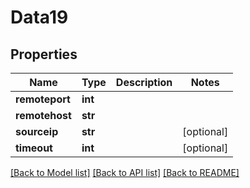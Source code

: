 # Data19

## Properties
Name | Type | Description | Notes
------------ | ------------- | ------------- | -------------
**remoteport** | **int** |  | 
**remotehost** | **str** |  | 
**sourceip** | **str** |  | [optional] 
**timeout** | **int** |  | [optional] 

[[Back to Model list]](../README.md#documentation-for-models) [[Back to API list]](../README.md#documentation-for-api-endpoints) [[Back to README]](../README.md)


